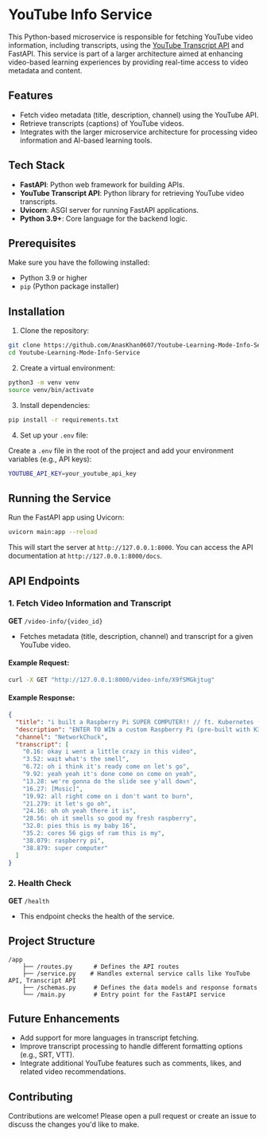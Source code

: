 # YouTube Info Service

This Python-based microservice is responsible for fetching YouTube video information, including transcripts, using the [YouTube Transcript API](https://pypi.org/project/youtube-transcript-api/) and FastAPI. This service is part of a larger architecture aimed at enhancing video-based learning experiences by providing real-time access to video metadata and content.

## Features
- Fetch video metadata (title, description, channel) using the YouTube API.
- Retrieve transcripts (captions) of YouTube videos.
- Integrates with the larger microservice architecture for processing video information and AI-based learning tools.

## Tech Stack
- **FastAPI**: Python web framework for building APIs.
- **YouTube Transcript API**: Python library for retrieving YouTube video transcripts.
- **Uvicorn**: ASGI server for running FastAPI applications.
- **Python 3.9+**: Core language for the backend logic.

## Prerequisites
Make sure you have the following installed:
- Python 3.9 or higher
- `pip` (Python package installer)

## Installation

1. Clone the repository:

```bash
git clone https://github.com/AnasKhan0607/Youtube-Learning-Mode-Info-Service.git
cd Youtube-Learning-Mode-Info-Service
```

2. Create a virtual environment:

```bash
python3 -m venv venv
source venv/bin/activate
```

3. Install dependencies:

```bash
pip install -r requirements.txt
```

4. Set up your `.env` file:

Create a `.env` file in the root of the project and add your environment variables (e.g., API keys):

```bash
YOUTUBE_API_KEY=your_youtube_api_key
```

## Running the Service

Run the FastAPI app using Uvicorn:

```bash
uvicorn main:app --reload
```

This will start the server at `http://127.0.0.1:8000`. You can access the API documentation at `http://127.0.0.1:8000/docs`.

## API Endpoints

### 1. Fetch Video Information and Transcript

**GET** `/video-info/{video_id}`

- Fetches metadata (title, description, channel) and transcript for a given YouTube video.

#### Example Request:

```bash
curl -X GET "http://127.0.0.1:8000/video-info/X9fSMGkjtug"
```

#### Example Response:

```json
{
  "title": "i built a Raspberry Pi SUPER COMPUTER!! // ft. Kubernetes (k3s cluster w/ Rancher)",
  "description": "ENTER TO WIN a custom Raspberry Pi (pre-built with K3s)...",
  "channel": "NetworkChuck",
  "transcript": [
    "0.16: okay i went a little crazy in this video",
    "3.52: wait what's the smell",
    "6.72: oh i think it's ready come on let's go",
    "9.92: yeah yeah it's done come on come on yeah",
    "13.28: we're gonna do the slide see y'all down",
    "16.27: [Music]",
    "19.92: all right come on i don't want to burn",
    "21.279: it let's go oh",
    "24.16: oh oh yeah there it is",
    "28.56: oh it smells so good my fresh raspberry",
    "32.0: pies this is my baby 16",
    "35.2: cores 56 gigs of ram this is my",
    "38.079: raspberry pi",
    "38.879: super computer"
  ]
}
```

### 2. Health Check 

**GET** `/health`

- This endpoint checks the health of the service.

## Project Structure

```
/app
    ├── /routes.py      # Defines the API routes
    ├── /service.py    # Handles external service calls like YouTube API, Transcript API
    ├── /schemas.py     # Defines the data models and response formats
    └── /main.py        # Entry point for the FastAPI service
```

## Future Enhancements
- Add support for more languages in transcript fetching.
- Improve transcript processing to handle different formatting options (e.g., SRT, VTT).
- Integrate additional YouTube features such as comments, likes, and related video recommendations.

## Contributing
Contributions are welcome! Please open a pull request or create an issue to discuss the changes you'd like to make.
